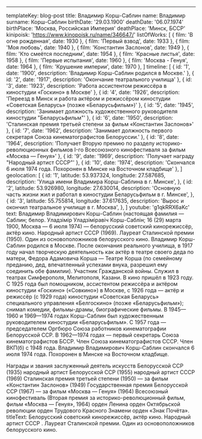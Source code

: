 ---
templateKey: blog-post
title: Владимир Корш-Саблин
name: Владимир
surname: Корш-Саблин
birthDate: '29.03.1900'
deathDate: '06.07.1974'
birthPlace: 'Москва, Российская Империя'
deathPlace: 'Минск, БССР'
kinipoisk: 'https://www.kinopoisk.ru/name/346647/'
listOfWorks: [
  { film: 'В огне рожденная', date: 1930 },
  { film: 'Первый взвод', date: 1933 },
  { film: 'Моя любовь', date: 1940 },
  { film: 'Константин Заслонов', date: 1949 },
  { film: 'Кто смеётся последним', date: 1954 },
  { film: 'Красные листья', date: 1958 },
  { film: 'Первые испытания', date: 1960 },
  { film: 'Москва - Генуя', date: 1964 },
  { film: 'Крушение империи', date: 1970 },
]
timeline: [
  { id: '1', date: '1900', description: 'Владимир Корш-Саблин родился в Москве.' },
  { id: '2', date: '1917', description: 'Окончание театрального училища' },
  { id: '3', date: '1923', description: 'Работа ассистентом режиссёра в киностудии «Госкино» в Москве' },
  { id: '4', date: '1926', description: 'Переезд в Минск и работа актёром и режиссёром киностудии «Советская Беларусь» (позже «Беларусьфильм»)' },
  { id: '5', date: '1945', description: 'Занимает должность художественного руководителя киностудии "Беларусьфильм"' },
  { id: '6', date: '1950', description: 'Сталинская премия третьей степени за фильм «Константин Заслонов»' },
  { id: '7', date: '1962', description: 'Занимает должность первого секретаря Союза кинематографистов Белоруссии.' },
  { id: '8', date: '1964', description: 'Получает Вторую премию по разделу историко-революционных фильмов I-го Всесоюзного кинофестиваля за фильм  «Москва — Генуя»' },
  { id: '9', date: '1969', description: 'Получает награду "Народный артист СССР"' },
  { id: '10', date: '1974', description: 'Cкончался 6 июля 1974 года. Похоронен в Минске на Восточном кладбище' },
]
geolocation: [
  {
    id: '1', latitude: 53.937324, longitude: 27.587685, description: 'Улица имени Владимира Корш-Саблина в г. Минске',
  },
  {
  id: '2', latitude: 53.926980, longitude: 27.630014, description: 'Основную часть жизни жил и работал в киностудии Беларусьфильм в г. Минске',
  },
  {
    id: '3', latitude: 55.755814, longitude: 37.617635, description: 'Вырос и окончил театральное училище в г. Москва',
  },
]
youtube: 'g1qkRRX6aKc'
text:
  Владимир Владимирович Корш-Саблин (настоящая фамилия — Саблин; белор. Уладзімір Уладзіміравіч Корш-Саблін; 16 (29) марта 1900, Москва — 6 июля 1974) — белорусский советский кинорежиссёр, актёр кино. Народный артист СССР (1969). Лауреат Сталинской премии (1950). Один из основоположников белорусского кино.
  Владимир Корш-Саблин родился в Москве. После окончания реального училища, в 1917 году начал творческую деятельность как актёр в театре своего деда по матери, Федора Адамовича Корша — Театре Корша (по семейному преданию, дед, впечатленный успехами внука, разрешил ему соединить обе фамилии). Участник Гражданской войны.
  Служил в театрах Симферополя, Мелитополя, Казани.
  В кино пришёл в 1923 году. С 1925 года был помощником, ассистентом режиссёра и актёром киностудии «Госкино» («Совкино») в Москве, с 1926 года — актёр и режиссёр (с 1929 года) киностудии «Советская Беларусь» специального управления «Белгоскино» (позже «Беларусьфильм»); снимал комедии, фильмы-драмы, биографические фильмы.
  В 1945—1960 и 1969—1974 годах Корш-Саблин был художественным руководителем киностудии «Беларусьфильм». С 1957 года — председателем Оргбюро Союза работников кинематографии Белорусской ССР. В 1962—1974 годах — первый секретарь Союза кинематографистов БССР. Член Союза кинематографистов СССР.
  Член ВКП(б) с 1948 года.
  Владимир Владимирович Корш-Саблин скончался 6 июля 1974 года. Похоронен в Минске на Восточном кладбище.

  Награды и звания
  заслуженный деятель искусств Белорусской ССР (1935)
  народный артист Белорусской ССР (1955)
  народный артист СССР (1969)
  Сталинская премия третьей степени (1950) — за фильм «Константин Заслонов» (1949)
  Государственная премия Белорусской ССР (1967) — за фильм «Москва — Генуя» (1964)
  Всесоюзный кинофестиваль (Вторая премия за историко-революционный фильм, фильм «Москва — Генуя», 1964)
  орден Ленина
  орден Октябрьской революции
  орден Трудового Красного Знамени
  орден «Знак Почёта».
titleText: Белорусский советский кинорежиссёр, актёр кино. Народный артист СССР . Лауреат Сталинской премии. Один из основоположников белорусского кино.
